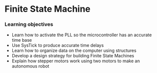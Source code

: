# Finite State Machine 


### Learning objectives
- Learn how to activate the PLL so the microcontroller has an accurate time base
- Use SysTick to produce accurate time delays
- Learn how to organize data on the computer using structures
- Develop a design strategy for building Finite State Machines
- Explain how stepper motors work using two motors to make an autonomous robot